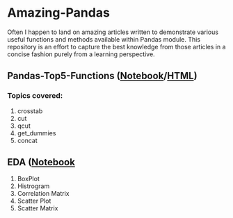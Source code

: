 # Amazing-Pandas

Often I happen to land on amazing articles written to demonstrate various useful functions and methods available within Pandas module. This repository is an effort to capture the best knowledge from those articles in a concise fashion purely from a learning perspective. 


## Pandas-Top5-Functions ([Notebook](https://github.com/AD1985/Amazing-Pandas/blob/master/Pandas-Top5-Functions.ipynb)/[HTML](https://github.com/AD1985/Amazing-Pandas/blob/master/Pandas-Top5-Functions.html))
### Topics covered:
1. crosstab
2. cut
3. qcut
4. get_dummies
5. concat

## EDA ([Notebook]()
1. BoxPlot
2. Histrogram
3. Correlation Matrix
4. Scatter Plot
5. Scatter Matrix
